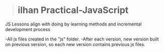 > # ilhan Practical-JavaScript
JS Lessons align with doing by learning methods and incremental development process 
 
-All js files created in the "js" folder.
-After each version, new version built on previous version, so each new version contains previous js files.

